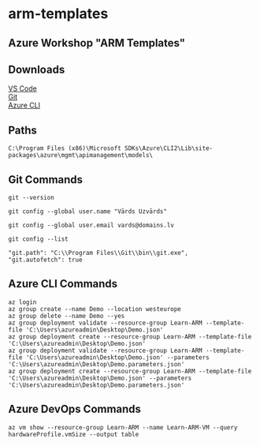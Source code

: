 # arm-templates
Azure Workshop "ARM Templates"
---------------

Downloads
---------------
[VS Code](https://aka.ms/win32-x64-user-stable)\
[Git](https://github.com/git-for-windows/git/releases/download/v2.23.0.windows.1/Git-2.23.0-64-bit.exe)\
[Azure CLI](https://aka.ms/installazurecliwindows)

Paths
---------------
```
C:\Program Files (x86)\Microsoft SDKs\Azure\CLI2\Lib\site-packages\azure\mgmt\apimanagement\models\
```

Git Commands
---------------
```
git --version
```
```
git config --global user.name "Vārds Uzvārds"
```
```
git config --global user.email vards@domains.lv
```
```
git config --list
```
```
"git.path": "C:\\Program Files\\Git\\bin\\git.exe",
"git.autofetch": true
```

Azure CLI Commands
---------------
```
az login
az group create --name Demo --location westeurope
az group delete --name Demo --yes
az group deployment validate --resource-group Learn-ARM --template-file 'C:\Users\azureadmin\Desktop\Demo.json'
az group deployment create --resource-group Learn-ARM --template-file 'C:\Users\azureadmin\Desktop\Demo.json'
az group deployment validate --resource-group Learn-ARM --template-file 'C:\Users\azureadmin\Desktop\Demo.json' --parameters 'C:\Users\azureadmin\Desktop\Demo.parameters.json'
az group deployment create --resource-group Learn-ARM --template-file 'C:\Users\azureadmin\Desktop\Demo.json' --parameters 'C:\Users\azureadmin\Desktop\Demo.parameters.json'
```

Azure DevOps Commands
---------------
```
az vm show --resource-group Learn-ARM --name Learn-ARM-VM --query hardwareProfile.vmSize --output table
```